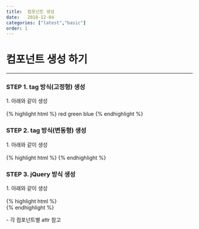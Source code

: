 ```yaml
---
title:  컴포넌트 생성
date:   2018-12-04
categories: ["latest","basic"]
order: 1
---
```


컴포넌트 생성 하기
===

---

### STEP 1. tag 방식(고정형) 생성
<div>1. 아래와 같이 생성</div>
<br>
{% highlight html %}
<sbux-select id="sbIdx1" name="sbName1" uitype="single">
    <option-item value="red">red</option-item>
    <option-item value="green">green</option-item>
    <option-item value="blue">blue</option-item>
</sbux-select>
{% endhighlight %}

### STEP 2. tag 방식(변동형) 생성
<div>1. 아래와 같이 생성</div>
<br>
{% highlight html %}
<script>
    var jsonData=[
        {text:'red', value:'red'},
        {text:'green', value:'green'},
        {text:'blue', value:'blue'}
    ];
</script>
<sbux-select id="sbIdx1" name="sbName1" uitype="single" jsondata-ref="jsonData"></sbux-select>
{% endhighlight %}

### STEP 3. jQuery 방식 생성
<div>1. 아래와 같이 생성</div>
<br>
{% highlight html %}
<script>
    var jsonData=[
        {text:'red', value:'red'},
        {text:'green', value:'green'},
        {text:'blue', value:'blue'}
    ];
    $(document).ready(function(){
        $('#sbIdx1').sbSelect({
            name:'sbName1',
            uitype:'single',
            jsondataRef:'jsonData'
        });
    });
</script>
<div id="sbIdx1"></div>
{% endhighlight %}

<sbux-tabs id="explainTab" name="explainTab" uitype="normal" title-target-id-array="exTab1" 
           title-text-array="설명">
</sbux-tabs>
<div class="tab-content">
    <div id="exTab1">
        - 각 컴포넌트별 attr 참고
    </div>
</div>